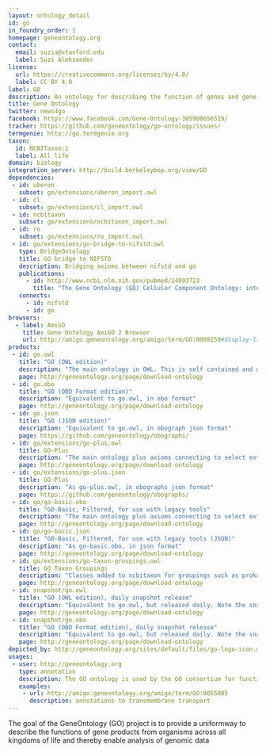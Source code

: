 ```yaml
---
layout: ontology_detail
id: go
in_foundry_order: 1
homepage: geneontology.org
contact:
  email: suzia@stanford.edu
  label: Suzi Aleksander
license:
  url: https://creativecommons.org/licenses/by/4.0/
  label: CC BY 4.0 
label: GO
description: An ontology for describing the function of genes and gene products
title: Gene Ontology
twitter: news4go
facebook: https://www.facebook.com/Gene-Ontology-305908656519/ 
tracker: https://github.com/geneontology/go-ontology/issues/
termgenie: http://go.termgenie.org
taxon:
  id: NCBITaxon:1
  label: All life
domain: biology
integration_server: http://build.berkeleybop.org/view/GO
dependencies:
 - id: uberon
   subset: go/extensions/uberon_import.owl
 - id: cl
   subset: go/extensions/cl_import.owl
 - id: ncbitaxon
   subset: go/extensions/ncbitaxon_import.owl
 - id: ro
   subset: go/extensions/ro_import.owl
 - id: go/extensions/go-bridge-to-nifstd.owl
   type: BridgeOntology
   title: GO bridge to NIFSTD
   description: Bridging axioms between nifstd and go
   publications:
     - id: http://www.ncbi.nlm.nih.gov/pubmed/24093723
       title: "The Gene Ontology (GO) Cellular Component Ontology: integration with SAO (Subcellular Anatomy Ontology) and other recent developments."
   connects:
     - id: nifstd
     - id: go
browsers:
  - label: AmiGO
    title: Gene Ontology AmiGO 2 Browser
    url: http://amigo.geneontology.org/amigo/term/GO:0008150#display-lineage-tab
products:
 - id: go.owl
   title: "GO (OWL edition)"
   description: "The main ontology in OWL. This is self contained and does not have connections to other OBO ontologies"
   page: http://geneontology.org/page/download-ontology
 - id: go.obo
   title: "GO (OBO Format edition)"
   description: "Equivalent to go.owl, in obo format"
   page: http://geneontology.org/page/download-ontology
 - id: go.json
   title: "GO (JSON edition)"
   description: "Equivalent to go.owl, in obograph json format"
   page: https://github.com/geneontology/obographs/
 - id: go/extensions/go-plus.owl
   title: GO-Plus
   description: "The main ontology plus axioms connecting to select external ontologies"
   page: http://geneontology.org/page/download-ontology
 - id: go/extensions/go-plus.json
   title: GO-Plus
   description: "As go-plus.owl, in obographs json format"
   page: https://github.com/geneontology/obographs/
 - id: go/go-basic.obo
   title: "GO-Basic, Filtered, for use with legacy tools"
   description: "The main ontology plus axioms connecting to select external ontologies"
   page: http://geneontology.org/page/download-ontology
 - id: go/go-basic.json
   title: "GO-Basic, Filtered, for use with legacy tools (JSON)"
   description: "As go-basic.obo, in json format"
   page: http://geneontology.org/page/download-ontology
 - id: go/extensions/go-taxon-groupings.owl
   title: GO Taxon Groupings
   description: "Classes added to ncbitaxon for groupings such as prokaryotes"
   page: http://geneontology.org/page/download-ontology
 - id: snapshot/go.owl
   title: "GO (OWL edition), daily snapshot release"
   description: "Equivalent to go.owl, but released daily. Note the snapshot release is not archived."
   page: http://geneontology.org/page/download-ontology
 - id: snapshot/go.obo
   title: "GO (OBO Format edition), daily snapshot release"
   description: "Equivalent to go.owl, but released daily. Note the snapshot release is not archived."
   page: http://geneontology.org/page/download-ontology
depicted_by: http://geneontology.org/sites/default/files/go-logo-icon.mini__0.png
usages:
 - user: http://geneontology.org
   type: annotation
   description: The GO ontology is used by the GO consortium for functional annotation of genes
   examples:
    - url: http://amigo.geneontology.org/amigo/term/GO:0055085
      description: annotations to transmembrane transport
---
```


The goal of the GeneOntology (GO) project is to provide a uniformway to describe the functions of gene products from organisms across all kingdoms of life and thereby enable analysis of genomic data

